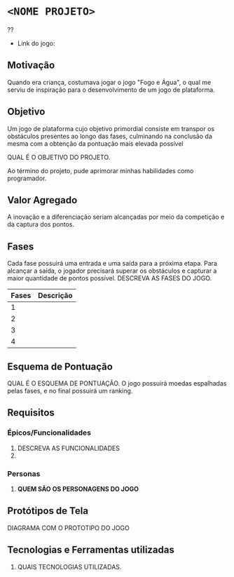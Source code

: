 # `<NOME PROJETO>`
??
* Link do jogo:

## Motivação

Quando era criança, costumava jogar o jogo "Fogo e Água", o qual me serviu de inspiração para o desenvolvimento de um jogo de plataforma.  

## Objetivo

Um jogo de plataforma cujo objetivo primordial consiste em transpor os obstáculos presentes ao longo das fases, culminando na conclusão da mesma com a obtenção da pontuação mais elevada possível 

QUAL É O OBJETIVO DO PROJETO.

Ao término do projeto, pude aprimorar minhas habilidades como programador.

## Valor Agregado

A inovação e a diferenciação seriam alcançadas por meio da competição e da captura dos pontos.

## Fases
Cada fase possuirá uma entrada e uma saída para a próxima etapa. Para alcançar a saída, o jogador precisará superar os obstáculos e capturar a maior quantidade de pontos possível.
DESCREVA AS FASES DO JOGO.

| Fases | Descrição |
| ----- | ----------- |
| 1     |             |
| 2     |             |
| 3     |             |
| 4     |             |

## Esquema de Pontuação

QUAL É O ESQUEMA DE PONTUAÇÃO.
O jogo possuirá moedas espalhadas pelas fases, e no final possuirá um ranking. 

## Requisitos

### Épicos/Funcionalidades

1. DESCREVA AS FUNCIONALIDADES
2. 

### Personas

1. **QUEM SÃO OS PERSONAGENS DO JOGO**

## Protótipos de Tela

DIAGRAMA COM O PROTOTIPO DO JOGO

## Tecnologias e Ferramentas utilizadas

1. QUAIS TECNOLOGIAS UTILIZADAS.
